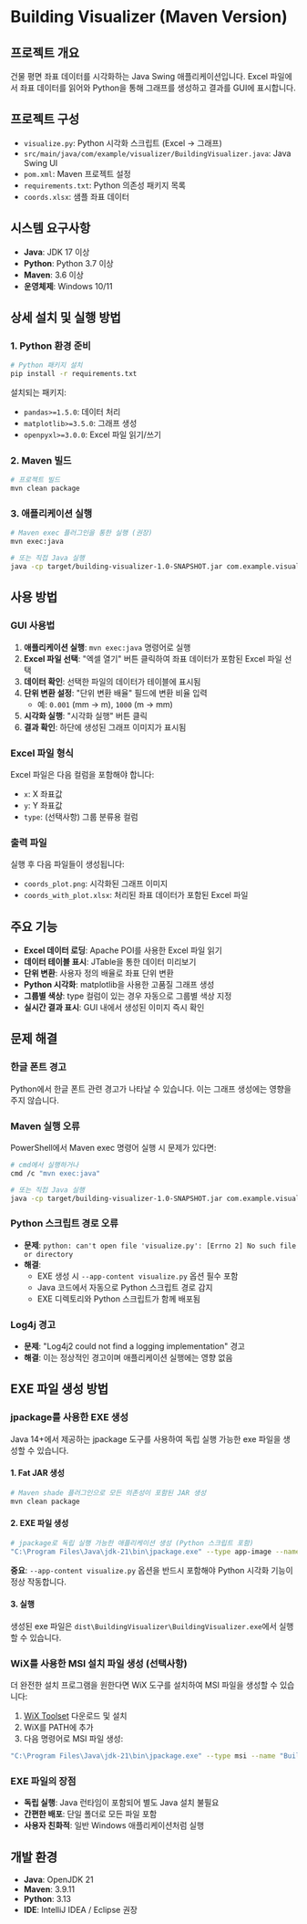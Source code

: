# Building Visualizer (Maven Version)

## 프로젝트 개요
건물 평면 좌표 데이터를 시각화하는 Java Swing 애플리케이션입니다. Excel 파일에서 좌표 데이터를 읽어와 Python을 통해 그래프를 생성하고 결과를 GUI에 표시합니다.

## 프로젝트 구성
- `visualize.py`: Python 시각화 스크립트 (Excel → 그래프)
- `src/main/java/com/example/visualizer/BuildingVisualizer.java`: Java Swing UI
- `pom.xml`: Maven 프로젝트 설정
- `requirements.txt`: Python 의존성 패키지 목록
- `coords.xlsx`: 샘플 좌표 데이터

## 시스템 요구사항
- **Java**: JDK 17 이상
- **Python**: Python 3.7 이상
- **Maven**: 3.6 이상
- **운영체제**: Windows 10/11

## 상세 설치 및 실행 방법

### 1. Python 환경 준비
```bash
# Python 패키지 설치
pip install -r requirements.txt
```

설치되는 패키지:
- `pandas>=1.5.0`: 데이터 처리
- `matplotlib>=3.5.0`: 그래프 생성
- `openpyxl>=3.0.0`: Excel 파일 읽기/쓰기

### 2. Maven 빌드
```bash
# 프로젝트 빌드
mvn clean package
```

### 3. 애플리케이션 실행
```bash
# Maven exec 플러그인을 통한 실행 (권장)
mvn exec:java

# 또는 직접 Java 실행
java -cp target/building-visualizer-1.0-SNAPSHOT.jar com.example.visualizer.BuildingVisualizer
```

## 사용 방법

### GUI 사용법
1. **애플리케이션 실행**: `mvn exec:java` 명령어로 실행
2. **Excel 파일 선택**: "엑셀 열기" 버튼 클릭하여 좌표 데이터가 포함된 Excel 파일 선택
3. **데이터 확인**: 선택한 파일의 데이터가 테이블에 표시됨
4. **단위 변환 설정**: "단위 변환 배율" 필드에 변환 비율 입력
   - 예: `0.001` (mm → m), `1000` (m → mm)
5. **시각화 실행**: "시각화 실행" 버튼 클릭
6. **결과 확인**: 하단에 생성된 그래프 이미지가 표시됨

### Excel 파일 형식
Excel 파일은 다음 컬럼을 포함해야 합니다:
- `x`: X 좌표값
- `y`: Y 좌표값
- `type`: (선택사항) 그룹 분류용 컬럼

### 출력 파일
실행 후 다음 파일들이 생성됩니다:
- `coords_plot.png`: 시각화된 그래프 이미지
- `coords_with_plot.xlsx`: 처리된 좌표 데이터가 포함된 Excel 파일

## 주요 기능
- **Excel 데이터 로딩**: Apache POI를 사용한 Excel 파일 읽기
- **데이터 테이블 표시**: JTable을 통한 데이터 미리보기
- **단위 변환**: 사용자 정의 배율로 좌표 단위 변환
- **Python 시각화**: matplotlib을 사용한 고품질 그래프 생성
- **그룹별 색상**: type 컬럼이 있는 경우 자동으로 그룹별 색상 지정
- **실시간 결과 표시**: GUI 내에서 생성된 이미지 즉시 확인

## 문제 해결

### 한글 폰트 경고
Python에서 한글 폰트 관련 경고가 나타날 수 있습니다. 이는 그래프 생성에는 영향을 주지 않습니다.

### Maven 실행 오류
PowerShell에서 Maven exec 명령어 실행 시 문제가 있다면:
```bash
# cmd에서 실행하거나
cmd /c "mvn exec:java"

# 또는 직접 Java 실행
java -cp target/building-visualizer-1.0-SNAPSHOT.jar com.example.visualizer.BuildingVisualizer
```

### Python 스크립트 경로 오류
- **문제**: `python: can't open file 'visualize.py': [Errno 2] No such file or directory`
- **해결**: 
  - EXE 생성 시 `--app-content visualize.py` 옵션 필수 포함
  - Java 코드에서 자동으로 Python 스크립트 경로 감지
  - EXE 디렉토리와 Python 스크립트가 함께 배포됨

### Log4j 경고
- **문제**: "Log4j2 could not find a logging implementation" 경고
- **해결**: 이는 정상적인 경고이며 애플리케이션 실행에는 영향 없음

## EXE 파일 생성 방법

### jpackage를 사용한 EXE 생성
Java 14+에서 제공하는 jpackage 도구를 사용하여 독립 실행 가능한 exe 파일을 생성할 수 있습니다.

#### 1. Fat JAR 생성
```bash
# Maven shade 플러그인으로 모든 의존성이 포함된 JAR 생성
mvn clean package
```

#### 2. EXE 파일 생성
```bash
# jpackage로 독립 실행 가능한 애플리케이션 생성 (Python 스크립트 포함)
"C:\Program Files\Java\jdk-21\bin\jpackage.exe" --type app-image --name "BuildingVisualizer" --input target --main-jar building-visualizer-fat.jar --main-class com.example.visualizer.BuildingVisualizer --dest dist --win-console --app-content visualize.py
```

**중요**: `--app-content visualize.py` 옵션을 반드시 포함해야 Python 시각화 기능이 정상 작동합니다.

#### 3. 실행
생성된 exe 파일은 `dist\BuildingVisualizer\BuildingVisualizer.exe`에서 실행할 수 있습니다.

### WiX를 사용한 MSI 설치 파일 생성 (선택사항)
더 완전한 설치 프로그램을 원한다면 WiX 도구를 설치하여 MSI 파일을 생성할 수 있습니다:

1. [WiX Toolset](https://wixtoolset.org/) 다운로드 및 설치
2. WiX를 PATH에 추가
3. 다음 명령어로 MSI 파일 생성:
```bash
"C:\Program Files\Java\jdk-21\bin\jpackage.exe" --type msi --name "BuildingVisualizer" --input target --main-jar building-visualizer-fat.jar --main-class com.example.visualizer.BuildingVisualizer --dest dist --win-console --win-shortcut --win-menu --app-content visualize.py
```

### EXE 파일의 장점
- **독립 실행**: Java 런타임이 포함되어 별도 Java 설치 불필요
- **간편한 배포**: 단일 폴더로 모든 파일 포함
- **사용자 친화적**: 일반 Windows 애플리케이션처럼 실행

## 개발 환경
- **Java**: OpenJDK 21
- **Maven**: 3.9.11
- **Python**: 3.13
- **IDE**: IntelliJ IDEA / Eclipse 권장
